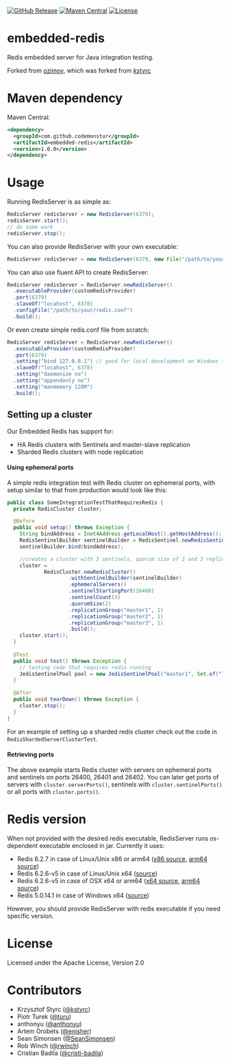[![GitHub Release](https://img.shields.io/github/release/codemonstur/embedded-redis.svg)](https://github.com/codemonstur/embedded-redis/releases)
[![Maven Central](https://maven-badges.herokuapp.com/maven-central/com.github.codemonstur/embedded-redis/badge.svg)](http://mvnrepository.com/artifact/com.github.codemonstur/embedded-redis)
[![License](https://img.shields.io/badge/License-Apache%202.0-blue.svg)](https://opensource.org/licenses/Apache-2.0)

embedded-redis
==============

Redis embedded server for Java integration testing.

Forked from [ozimov](https://github.com/ozimov/embedded-redis),
which was forked from [kstyrc](https://github.com/kstyrc/embedded-redis)

Maven dependency
==============

Maven Central:
```xml
<dependency>
  <groupId>com.github.codemonstur</groupId>
  <artifactId>embedded-redis</artifactId>
  <version>1.0.0</version>
</dependency>
```

Usage
==============

Running RedisServer is as simple as:
```java
RedisServer redisServer = new RedisServer(6379);
redisServer.start();
// do some work
redisServer.stop();
```

You can also provide RedisServer with your own executable:
```java
RedisServer redisServer = new RedisServer(6379, new File("/path/to/your/redis"));
```

You can also use fluent API to create RedisServer:
```java
RedisServer redisServer = RedisServer.newRedisServer()
  .executableProvider(customRedisProvider)
  .port(6379)
  .slaveOf("locahost", 6378)
  .configFile("/path/to/your/redis.conf")
  .build();
```

Or even create simple redis.conf file from scratch:
```java
RedisServer redisServer = RedisServer.newRedisServer()
  .executableProvider(customRedisProvider)
  .port(6379)
  .setting("bind 127.0.0.1") // good for local development on Windows to prevent security popups
  .slaveOf("locahost", 6378)
  .setting("daemonize no")
  .setting("appendonly no")
  .setting("maxmemory 128M")
  .build();
```

## Setting up a cluster

Our Embedded Redis has support for:
- HA Redis clusters with Sentinels and master-slave replication
- Sharded Redis clusters with node replication

#### Using ephemeral ports
A simple redis integration test with Redis cluster on ephemeral ports, with setup similar to that from production would look like this:
```java
public class SomeIntegrationTestThatRequiresRedis {
  private RedisCluster cluster;

  @Before
  public void setup() throws Exception {
    String bindAddress = Inet4Address.getLocalHost().getHostAddress();
    RedisSentinelBuilder sentinelBuilder = RedisSentinel.newRedisSentinel();
    sentinelBuilder.bind(bindAddress);

    //creates a cluster with 3 sentinels, quorum size of 2 and 3 replication groups, each with one master and one slave
    cluster =
            RedisCluster.newRedisCluster()
                    .withSentinelBuilder(sentinelBuilder)
                    .ephemeralServers()
                    .sentinelStartingPort(26400)
                    .sentinelCount(3)
                    .quorumSize(2)
                    .replicationGroup("master1", 1)
                    .replicationGroup("master2", 1)
                    .replicationGroup("master3", 1)
                    .build();
    cluster.start();
  }
  
  @Test
  public void test() throws Exception {
    // testing code that requires redis running
    JedisSentinelPool pool = new JedisSentinelPool("master1", Set.of("localhost:26400", "localhost:26401", "localhost:26402"));
  }
  
  @After
  public void tearDown() throws Exception {
    cluster.stop();
  }
}
```

For an example of setting up a sharded redis cluster check out the code in `RedisShardedServerClusterTest`.

#### Retrieving ports
The above example starts Redis cluster with servers on ephemeral ports and sentinels on ports 26400, 26401 and 26402. You can later get ports of servers with ```cluster.serverPorts()```, sentinels with ```cluster.sentinelPorts()``` or all ports with ```cluster.ports()```.

Redis version
==============

When not provided with the desired redis executable, RedisServer runs os-dependent executable enclosed in jar. Currently it uses:
- Redis 6.2.7 in case of Linux/Unix x86 or arm64 ([x86 source](https://github.com/signalapp/embedded-redis/blob/2aee2439c3314dba5d03a09dda1897d891f774b3/src/main/resources/redis-server-6.2.7-linux-386), [arm64 source](https://github.com/signalapp/embedded-redis/blob/2aee2439c3314dba5d03a09dda1897d891f774b3/src/main/resources/redis-server-6.2.7-linux-arm64))
- Redis 6.2.6-v5 in case of Linux/Unix x64 ([source](https://packages.redis.io/redis-stack/redis-stack-server-6.2.6-v5.jammy.x86_64.tar.gz))
- Redis 6.2.6-v5 in case of OSX x64 or arm64 ([x64 source](https://packages.redis.io/redis-stack/redis-stack-server-6.2.6-v5.catalina.x86_64.zip), [arm64 source](https://packages.redis.io/redis-stack/redis-stack-server-6.2.6-v5.monterey.arm64.zip))
- Redis 5.0.14.1 in case of Windows x64 ([source](https://github.com/tporadowski/redis/releases/tag/v5.0.14.1))

However, you should provide RedisServer with redis executable if you need specific version.


License
==============
Licensed under the Apache License, Version 2.0


Contributors
==============
 * Krzysztof Styrc ([@kstyrc](http://github.com/kstyrc))
 * Piotr Turek ([@turu](http://github.com/turu))
 * anthonyu ([@anthonyu](http://github.com/anthonyu))
 * Artem Orobets ([@enisher](http://github.com/enisher))
 * Sean Simonsen ([@SeanSimonsen](http://github.com/SeanSimonsen))
 * Rob Winch ([@rwinch](http://github.com/rwinch))
 * Cristian Badila ([@cristi-badila](http://github.com/cristi-badila))
